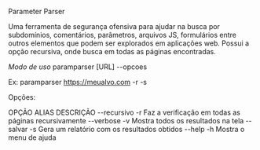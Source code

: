 Parameter Parser

Uma ferramenta de segurança ofensiva para ajudar na busca por subdomínios, comentários, parâmetros, arquivos JS, formulários entre outros elementos que podem ser explorados em aplicações web.
Possui a opção recursiva, onde busca em todas as páginas encontradas.

*Modo de uso*
paramparser [URL] --opcoes

Ex: paramparser https://meualvo.com -r -s

Opções:

OPÇÃO          ALIAS       DESCRIÇÃO
--recursivo    -r          Faz a verificação em todas as páginas recursivamente
--verbose      -v          Mostra todos os resultados na tela
--salvar       -s          Gera um relatório com os resultados obtidos
--help         -h          Mostra o menu de ajuda
